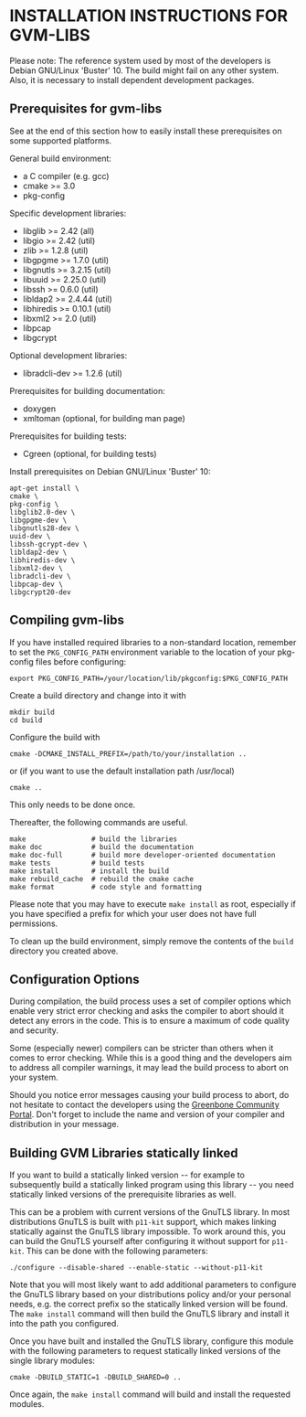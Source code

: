 INSTALLATION INSTRUCTIONS FOR GVM-LIBS
======================================

Please note: The reference system used by most of the developers is Debian
GNU/Linux 'Buster' 10. The build might fail on any other system. Also, it is
necessary to install dependent development packages.

Prerequisites for gvm-libs
--------------------------

See at the end of this section how to easily install these prerequisites on
some supported platforms.

General build environment:
* a C compiler (e.g. gcc)
* cmake >= 3.0
* pkg-config

Specific development libraries:
* libglib >= 2.42 (all)
* libgio >= 2.42 (util)
* zlib >= 1.2.8 (util)
* libgpgme >= 1.7.0 (util)
* libgnutls >= 3.2.15 (util)
* libuuid >= 2.25.0 (util)
* libssh >= 0.6.0 (util)
* libldap2 >= 2.4.44 (util)
* libhiredis >= 0.10.1 (util)
* libxml2 >= 2.0 (util)
* libpcap
* libgcrypt

Optional development libraries:
* libradcli-dev >= 1.2.6 (util)

Prerequisites for building documentation:
* doxygen
* xmltoman (optional, for building man page)

Prerequisites for building tests:
* Cgreen (optional, for building tests)

Install prerequisites on Debian GNU/Linux 'Buster' 10:

    apt-get install \
    cmake \
    pkg-config \
    libglib2.0-dev \
    libgpgme-dev \
    libgnutls28-dev \
    uuid-dev \
    libssh-gcrypt-dev \
    libldap2-dev \
    libhiredis-dev \
    libxml2-dev \
    libradcli-dev \
    libpcap-dev \
    libgcrypt20-dev


Compiling gvm-libs
------------------

If you have installed required libraries to a non-standard location, remember to
set the `PKG_CONFIG_PATH` environment variable to the location of your pkg-config
files before configuring:

    export PKG_CONFIG_PATH=/your/location/lib/pkgconfig:$PKG_CONFIG_PATH

Create a build directory and change into it with

    mkdir build
    cd build

Configure the build with

    cmake -DCMAKE_INSTALL_PREFIX=/path/to/your/installation ..

or (if you want to use the default installation path /usr/local)

    cmake ..

This only needs to be done once.

Thereafter, the following commands are useful.

    make                # build the libraries
    make doc            # build the documentation
    make doc-full       # build more developer-oriented documentation
    make tests          # build tests
    make install        # install the build
    make rebuild_cache  # rebuild the cmake cache
    make format         # code style and formatting

Please note that you may have to execute `make install` as root, especially if
you have specified a prefix for which your user does not have full permissions.

To clean up the build environment, simply remove the contents of the `build`
directory you created above.


Configuration Options
---------------------

During compilation, the build process uses a set of compiler options which
enable very strict error checking and asks the compiler to abort should it detect
any errors in the code. This is to ensure a maximum of code quality and
security.

Some (especially newer) compilers can be stricter than others when it comes
to error checking. While this is a good thing and the developers aim to address
all compiler warnings, it may lead the build process to abort on your system.

Should you notice error messages causing your build process to abort, do not
hesitate to contact the developers using the [Greenbone Community
Portal](https://community.greenbone.net/c/gse). Don't forget to include the
name and version of your compiler and distribution in your message.


Building GVM Libraries statically linked
----------------------------------------

If you want to build a statically linked version -- for example to subsequently
build a statically linked program using this library -- you need statically
linked versions of the prerequisite libraries as well.

This can be a problem with current versions of the GnuTLS library. In most
distributions GnuTLS is built with `p11-kit` support, which makes linking
statically against the GnuTLS library impossible. To work around this, you can
build the GnuTLS yourself after configuring it without support for `p11-kit`. This
can be done with the following parameters:

    ./configure --disable-shared --enable-static --without-p11-kit

Note that you will most likely want to add additional parameters to configure
the GnuTLS library based on your distributions policy and/or your personal
needs, e.g. the correct prefix so the statically linked version will be found.
The `make install` command will then build the GnuTLS library and install it
into the path you configured.

Once you have built and installed the GnuTLS library, configure this module
with the following parameters to request statically linked versions of
the single library modules:

    cmake -DBUILD_STATIC=1 -DBUILD_SHARED=0 ..

Once again, the `make install` command will build and install the requested
modules.
